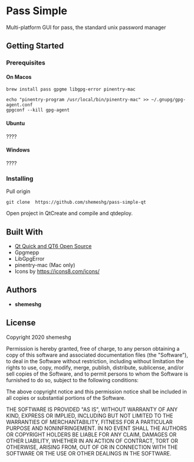 # Pass Simple

Multi-platform GUI for pass, the standard unix password manager



## Getting Started

### Prerequisites

#### On Macos
```
brew install pass gpgme libgpg-error pinentry-mac

echo "pinentry-program /usr/local/bin/pinentry-mac" >> ~/.gnupg/gpg-agent.conf
gpgconf --kill gpg-agent
```

#### Ubuntu 
????

#### Windows 
????


### Installing


Pull origin

```
git clone  https://github.com/shemeshg/pass-simple-qt
```


Open project in QtCreate and compile and qtdeploy.


## Built With

- [Qt Quick and QT6 Open Source ](https://www.qt.io/)
- Gpgmepp
- LibGpgError
- pinentry-mac (Mac only)
- Icons by https://icons8.com/icons/ 



## Authors

- **shemeshg**

## License

Copyright 2020 shemeshg

Permission is hereby granted, free of charge, to any person obtaining a copy of this software and associated documentation files (the "Software"), to deal in the Software without restriction, including without limitation the rights to use, copy, modify, merge, publish, distribute, sublicense, and/or sell copies of the Software, and to permit persons to whom the Software is furnished to do so, subject to the following conditions:

The above copyright notice and this permission notice shall be included in all copies or substantial portions of the Software.

THE SOFTWARE IS PROVIDED "AS IS", WITHOUT WARRANTY OF ANY KIND, EXPRESS OR IMPLIED, INCLUDING BUT NOT LIMITED TO THE WARRANTIES OF MERCHANTABILITY, FITNESS FOR A PARTICULAR PURPOSE AND NONINFRINGEMENT. IN NO EVENT SHALL THE AUTHORS OR COPYRIGHT HOLDERS BE LIABLE FOR ANY CLAIM, DAMAGES OR OTHER LIABILITY, WHETHER IN AN ACTION OF CONTRACT, TORT OR OTHERWISE, ARISING FROM, OUT OF OR IN CONNECTION WITH THE SOFTWARE OR THE USE OR OTHER DEALINGS IN THE SOFTWARE.

